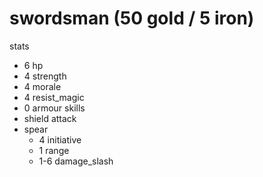 # swordsman (50 gold / 5 iron)

stats
* 6 hp
* 4 strength
* 4 morale
* 4 resist_magic
* 0 armour
skills
* shield
attack
* spear
  * 4 initiative
  * 1 range
  * 1-6 damage_slash
